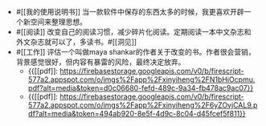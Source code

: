 - #[[我的使用说明书]] 当一款软件中保存的东西太多的时候，我更喜欢开辟一个新空间来整理思想。
- #[[阅读]] 改变自己的阅读习惯，减少碎片化阅读。定期阅读一本中文杂志和外文杂志就可以了，多读书。#[[洞见]]
- #[[工作]] 评估一个叫做maya shankar的作者关于改变的书。作者很会营销，背景感觉很好，但内容有暴雷的风险，最终决定放弃。
    - {{[[pdf]]: https://firebasestorage.googleapis.com/v0/b/firescript-577a2.appspot.com/o/imgs%2Fapp%2Fxinyiheng%2FN1bHiOcpmu.pdf?alt=media&token=d0c06680-fefd-489c-9a34-fb478ac9ac07}}
    - {{[[pdf]]: https://firebasestorage.googleapis.com/v0/b/firescript-577a2.appspot.com/o/imgs%2Fapp%2Fxinyiheng%2F6yZOvjCAL9.pdf?alt=media&token=494ab920-8e5f-4d9c-8c04-d45fcef5f811}}
